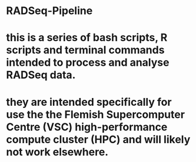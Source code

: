# RADSeq-Pipeline

# this is a series of bash scripts, R scripts and terminal commands intended to process and analyse RADSeq data.
# they are intended specifically for use the the Flemish Supercomputer Centre (VSC) high-performance compute cluster (HPC) and will likely not work elsewhere.

